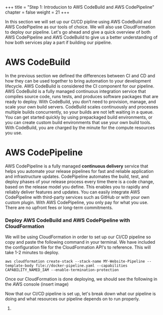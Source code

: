 +++
title = "Step 1: Introducion to AWS CodeBuild and AWS CodePipeline"
chapter = false
weight = 21
+++

In this section we will set up our CI/CD pipline using AWS CodeBuild and AWS CodePipeline as our tools of choice. We will also use CloudFormation to deploy our pipeline. Let's go ahead and give a quick overview of both AWS CodePipeline and AWS CodeBuild to give us a better understanding of how both services play a part if building our pipeline. 

# AWS CodeBuild
In the previous section we defined the differences between CI and CD and how they can be used together to bring automation to your development lifecycle. AWS CodeBuild is considered the CI component for our pipeline. AWS CodeBuild is a fully managed continuous integration service that compiles source code, runs tests, and produces software packages that are ready to deploy. With CodeBuild, you don’t need to provision, manage, and scale your own build servers. CodeBuild scales continuously and processes multiple builds concurrently, so your builds are not left waiting in a queue. You can get started quickly by using prepackaged build environments, or you can create custom build environments that use your own build tools. With CodeBuild, you are charged by the minute for the compute resources you use.

# AWS CodePipeline
AWS CodePipeline is a fully managed **continuous delivery** service that helps you automate your release pipelines for fast and reliable application and infrastructure updates. CodePipeline automates the build, test, and deploy phases of your release process every time there is a code change, based on the release model you define. This enables you to rapidly and reliably deliver features and updates. You can easily integrate AWS CodePipeline with third-party services such as GitHub or with your own custom plugin. With AWS CodePipeline, you only pay for what you use. There are no upfront fees or long-term commitments.

### Deploy AWS CodeBuild and AWS CodePipeline with CloudFormation
We will be using CloudFormation in order to set up our CI/CD pipeline so copy and paste the following command in your terminal. We have included the configuration file for the CloudFormation API's to reference. This will take 1-2 minutes to deploy. 
```
aws cloudformation create-stack --stack-name MY-Website-Pipeline --template-body file://docker-pipeline.yaml --capabilities CAPABILITY_NAMED_IAM --enable-termination-protection
```

Once our CloudFormation is done deploying, we should see the following in the AWS console
(insert image)

Now that our CI/CD pipeline is set up, let's break down what our pipeline is doing and what resources our pipeline depends on to run properly. 

1.
